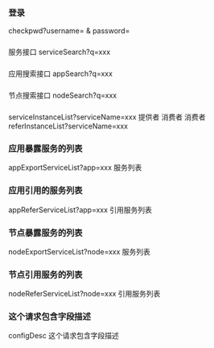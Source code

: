 ### 登录 
checkpwd?username=  & password=

###
服务接口  serviceSearch?q=xxx

###
应用搜索接口 appSearch?q=xxx

###
节点搜索接口 nodeSearch?q=xxx

###
serviceInstanceList?serviceName=xxx
提供者   消费者
消费者 referInstanceList?serviceName=xxx

### 应用暴露服务的列表
appExportServiceList?app=xxx
服务列表 
### 应用引用的服务列表
appReferServiceList?app=xxx
引用服务列表
### 节点暴露服务的列表
nodeExportServiceList?node=xxx
服务列表
### 节点引用服务的列表
nodeReferServiceList?node=xxx
引用服务列表

### 这个请求包含字段描述
configDesc
这个请求包含字段描述